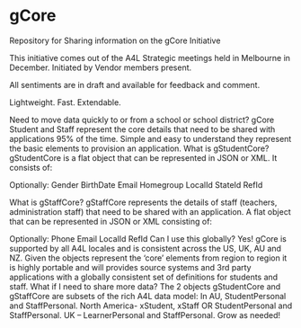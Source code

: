 
# gCore
Repository for Sharing information on the gCore Initiative

This initiative comes out of the A4L Strategic meetings held in Melbourne in December.
Initiated by Vendor members present.

All sentiments are in draft and available for feedback and comment.

	
Lightweight. Fast. Extendable. 

Need to move data quickly to or from a school or school district?
gCore Student and Staff represent the core details that need to be shared with applications 95% of the time. Simple and easy to understand they represent the basic elements to provision an application.
What is gStudentCore?
gStudentCore is a flat object that can be represented in JSON or XML. It consists of:

Optionally:
Gender 
BirthDate 
Email 
Homegroup 
LocalId 
StateId 
RefId 

What is gStaffCore?
gStaffCore represents the details of staff (teachers, administration staff) that need to be shared with an application. A flat object that can be represented in JSON or XML consisting of:

Optionally:
Phone
Email 
LocalId
RefId
Can I use this globally?
Yes! gCore is supported by all A4L locales and is consistent across the US, UK, AU and NZ. Given the objects represent the ‘core’ elements from region to region it is highly portable and will provides source systems and 3rd party applications with a globally consistent set of definitions for students and staff.
What if I need to share more data?
The 2 objects gStudentCore and gStaffCore are subsets of the rich A4L data model: In AU, StudentPersonal and StaffPersonal.  North America- xStudent, xStaff OR StudentPersonal and StaffPersonal.  UK – LearnerPersonal and StaffPersonal. Grow as needed!

